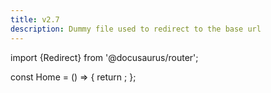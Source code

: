 ```yaml
---
title: v2.7
description: Dummy file used to redirect to the base url
---
```


<!-- Redirect plugin currently does not allow the final segment of a url (e.g. /v2.7/faq is valid, but /v2.7 is not)
     to contain a period so this method is used to to allow users to access baseurl/v2.7 and be redirected to baseurl

     releaseTask: when a new minor version is released, the name of this file and the title need to be updated.
-->

import {Redirect} from '@docusaurus/router';

const Home = () => {
return <Redirect to="/zh" />;
};